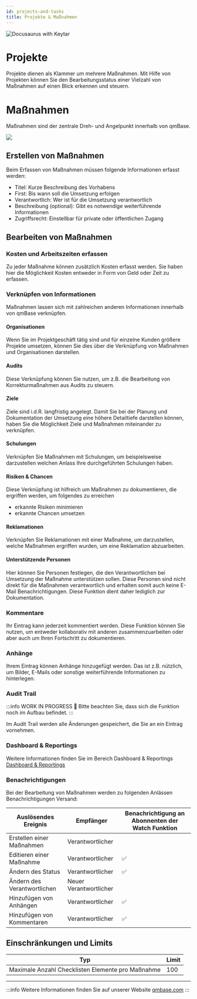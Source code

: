 ```yaml
---
id: projects-and-tasks
title: Projekte & Maßnahmen
---
```


![Docusaurus with Keytar](/img/undraw_Scrum_board.svg)

# Projekte

Projekte dienen als Klammer um mehrere Maßnahmen. Mit Hilfe von Projekten können Sie den Bearbeitungsstatus einer Vielzahl von Maßnahmen auf einen Blick erkennen und steuern.

# Maßnahmen

Maßnahmen sind der zentrale Dreh- und Angelpunkt innerhalb von qmBase.

<img src="https://www.qmbase.com/wp-content/uploads/2020/03/20200312_Taskamanagement.gif"/>

## Erstellen von Maßnahmen

Beim Erfassen von Maßnahmen müssen folgende Informationen erfasst werden:

- Titel: Kurze Beschreibung des Vorhabens
- First: Bis wann soll die Umsetzung erfolgen
- Verantwortlich: Wer ist für die Umsetzung verantwortlich
- Beschreibung (optional): Gibt es notwendige weiterführende Informationen
- Zugriffsrecht: Einstellbar für private oder öffentlichen Zugang

## Bearbeiten von Maßnahmen

### Kosten und Arbeitszeiten erfassen

Zu jeder Maßnahme können zusätzlich Kosten erfasst werden. Sie haben hier die Möglichkeit Kosten entweder in Form von Geld oder Zeit zu erfassen.

### Verknüpfen von Informationen

Maßnahmen lassen sich mit zahlreichen anderen Informationen innerhalb von qmBase verknüpfen.

#### Organisationen

Wenn Sie im Projektgeschäft tätig sind und für einzelne Kunden größere Projekte umsetzen, können Sie dies über die Verknüpfung von Maßnahmen und Organisationen darstellen.

#### Audits

Diese Verknüpfung können Sie nutzen, um z.B. die Bearbeitung von Korrekturmaßnahmen aus Audits zu steuern.

#### Ziele

Ziele sind i.d.R. langfristig angelegt. Damit Sie bei der Planung und Dokumentation der Umsetzung eine höhere Detailtiefe darstellen können, haben Sie die Möglichkeit Ziele und Maßnahmen miteinander zu verknüpfen.

#### Schulungen

Verknüpfen Sie Maßnahmen mit Schulungen, um beispielsweise darzustellen welchen Anlass Ihre durchgeführten Schulungen haben.

#### Risiken & Chancen

Diese Verknüpfung ist hilfreich um Maßnahmen zu dokumentieren, die ergriffen werden, um folgendes zu erreichen

- erkannte Risiken minimieren
- erkannte Chancen umsetzen

#### Reklamationen

Verknüpfen Sie Reklamationen mit einer Maßnahme, um darzustellen, welche Maßnahmen ergriffen wurden, um eine Reklamation abzuarbeiten.

#### Unterstützende Personen

Hier können Sie Personen festlegen, die den Verantwortlichen bei Umsetzung der Maßnahme unterstützen sollen. Diese Personen sind nicht direkt für die Maßnahmen verantwortlich und erhalten somit auch keine E-Mail Benachrichtigungen. Diese Funktion dient daher lediglich zur Dokumentation.

### Kommentare

Ihr Eintrag kann jederzeit kommentiert werden. Diese Funktion können Sie nutzen, um entweder kollaborativ mit anderen zusammenzuarbeiten oder aber auch um Ihren Fortschritt zu dokumentieren.

### Anhänge

Ihrem Eintrag können Anhänge hinzugefügt werden. Das ist z.B. nützlich, um Bilder, E-Mails oder sonstige weiterführende Informationen zu hinterlegen.

### Audit Trail

:::info WORK IN PROGRESS 🚧
Bitte beachten Sie, dass sich die Funktion noch im Aufbau befindet.
:::

Im Audit Trail werden alle Änderungen gespeichert, die Sie an ein Eintrag vornehmen.

### Dashboard & Reportings

Weitere Informationen finden Sie im Bereich Dashboard & Reportings [Dashboard & Reportings](dashboard.mdx)

### Benachrichtigungen

Bei der Bearbeitung von Maßnahmen werden zu folgenden Anlässen Benachrichtigungen Versand:

| Auslösendes Ereignis        | Empfänger              | Benachrichtigung an Abonnenten der Watch Funktion |
| --------------------------- | ---------------------- | ------------------------------------------------- |
| Erstellen einer Maßnahmen   | Verantwortlicher       |                                                   |
| Editieren einer Maßnahme    | Verantwortlicher       | ✅                                                |
| Ändern des Status           | Verantwortlicher       | ✅                                                |
| Ändern des Verantwortlichen | Neuer Verantwortlicher |                                                   |
| Hinzufügen von Anhängen     | Verantwortlicher       | ✅                                                |
| Hinzufügen von Kommentaren  | Verantwortlicher       | ✅                                                |

## Einschränkungen und Limits

| Typ                                               | Limit |
| ------------------------------------------------- | ----- |
| Maximale Anzahl Checklisten Elemente pro Maßnahme | 100   |

---

:::info
Weitere Informationen finden Sie auf unserer Website [qmbase.com](https://www.qmbase.com/projekte-und-massnahmen)
:::
